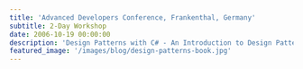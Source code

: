 ```yaml
---
title: 'Advanced Developers Conference, Frankenthal, Germany'
subtitle: 2-Day Workshop
date: 2006-10-19 00:00:00
description: 'Design Patterns with C# - An Introduction to Design Patterns for Object Oriented Systems'
featured_image: '/images/blog/design-patterns-book.jpg'
---
```

